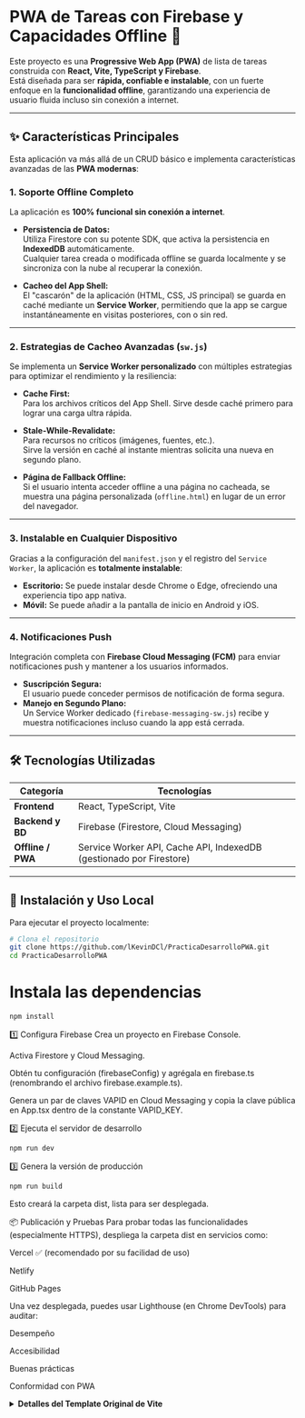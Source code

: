 # PWA de Tareas con Firebase y Capacidades Offline 🚀

Este proyecto es una **Progressive Web App (PWA)** de lista de tareas construida con **React, Vite, TypeScript y Firebase**.  
Está diseñada para ser **rápida, confiable e instalable**, con un fuerte enfoque en la **funcionalidad offline**, garantizando una experiencia de usuario fluida incluso sin conexión a internet.

---

## ✨ Características Principales

Esta aplicación va más allá de un CRUD básico e implementa características avanzadas de las **PWA modernas**:

### 1. Soporte Offline Completo

La aplicación es **100% funcional sin conexión a internet**.

- **Persistencia de Datos:**  
  Utiliza Firestore con su potente SDK, que activa la persistencia en **IndexedDB** automáticamente.  
  Cualquier tarea creada o modificada offline se guarda localmente y se sincroniza con la nube al recuperar la conexión.

- **Cacheo del App Shell:**  
  El "cascarón" de la aplicación (HTML, CSS, JS principal) se guarda en caché mediante un **Service Worker**, permitiendo que la app se cargue instantáneamente en visitas posteriores, con o sin red.

---

### 2. Estrategias de Cacheo Avanzadas (`sw.js`)

Se implementa un **Service Worker personalizado** con múltiples estrategias para optimizar el rendimiento y la resiliencia:

- **Cache First:**  
  Para los archivos críticos del App Shell. Sirve desde caché primero para lograr una carga ultra rápida.

- **Stale-While-Revalidate:**  
  Para recursos no críticos (imágenes, fuentes, etc.).  
  Sirve la versión en caché al instante mientras solicita una nueva en segundo plano.

- **Página de Fallback Offline:**  
  Si el usuario intenta acceder offline a una página no cacheada, se muestra una página personalizada (`offline.html`) en lugar de un error del navegador.

---

### 3. Instalable en Cualquier Dispositivo

Gracias a la configuración del `manifest.json` y el registro del `Service Worker`, la aplicación es **totalmente instalable**:

- **Escritorio:** Se puede instalar desde Chrome o Edge, ofreciendo una experiencia tipo app nativa.  
- **Móvil:** Se puede añadir a la pantalla de inicio en Android y iOS.

---

### 4. Notificaciones Push

Integración completa con **Firebase Cloud Messaging (FCM)** para enviar notificaciones push y mantener a los usuarios informados.

- **Suscripción Segura:**  
  El usuario puede conceder permisos de notificación de forma segura.  
- **Manejo en Segundo Plano:**  
  Un Service Worker dedicado (`firebase-messaging-sw.js`) recibe y muestra notificaciones incluso cuando la app está cerrada.

---

## 🛠️ Tecnologías Utilizadas

| Categoría | Tecnologías |
|------------|--------------|
| **Frontend** | React, TypeScript, Vite |
| **Backend y BD** | Firebase (Firestore, Cloud Messaging) |
| **Offline / PWA** | Service Worker API, Cache API, IndexedDB (gestionado por Firestore) |

---

## 🚀 Instalación y Uso Local

Para ejecutar el proyecto localmente:

```bash
# Clona el repositorio
git clone https://github.com/lKevinDCl/PracticaDesarrolloPWA.git
cd PracticaDesarrolloPWA
```
# Instala las dependencias
```bash
npm install
```
1️⃣ Configura Firebase
Crea un proyecto en Firebase Console.

Activa Firestore y Cloud Messaging.

Obtén tu configuración (firebaseConfig) y agrégala en firebase.ts (renombrando el archivo firebase.example.ts).

Genera un par de claves VAPID en Cloud Messaging y copia la clave pública en App.tsx dentro de la constante VAPID_KEY.

2️⃣ Ejecuta el servidor de desarrollo
```bash
npm run dev
```
3️⃣ Genera la versión de producción
```bash
npm run build
```
Esto creará la carpeta dist, lista para ser desplegada.

📦 Publicación y Pruebas
Para probar todas las funcionalidades (especialmente HTTPS), despliega la carpeta dist en servicios como:

Vercel ✅ (recomendado por su facilidad de uso)

Netlify

GitHub Pages

Una vez desplegada, puedes usar Lighthouse (en Chrome DevTools) para auditar:

Desempeño 

Accesibilidad 

Buenas prácticas

Conformidad con PWA 

<details> <summary><strong>Detalles del Template Original de Vite</strong></summary>
React + TypeScript + Vite

Este template provee una configuración mínima para usar React con Vite y Hot Module Replacement (HMR).

Plugins disponibles:

@vitejs/plugin-react → usa Babel para Fast Refresh

@vitejs/plugin-react-swc → usa SWC para Fast Refresh

Expansión del ESLint:
Si desarrollas una aplicación para producción, se recomienda habilitar reglas de linting que analicen los tipos para un código más robusto.

</details>